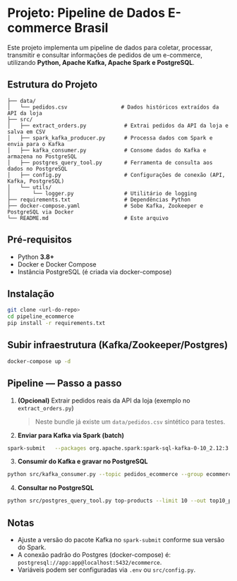 # Projeto: Pipeline de Dados E-commerce Brasil

Este projeto implementa um pipeline de dados para coletar, processar, transmitir e consultar informações de pedidos de um e-commerce, utilizando **Python, Apache Kafka, Apache Spark e PostgreSQL**.

## Estrutura do Projeto
```
├── data/
│   └── pedidos.csv                 # Dados históricos extraídos da API da loja
├── src/
│   ├── extract_orders.py            # Extrai pedidos da API da loja e salva em CSV
│   ├── spark_kafka_producer.py      # Processa dados com Spark e envia para o Kafka
│   ├── kafka_consumer.py            # Consome dados do Kafka e armazena no PostgreSQL
│   ├── postgres_query_tool.py       # Ferramenta de consulta aos dados no PostgreSQL
│   ├── config.py                    # Configurações de conexão (API, Kafka, PostgreSQL)
│   └── utils/
│       └── logger.py                # Utilitário de logging
├── requirements.txt                 # Dependências Python
├── docker-compose.yaml              # Sobe Kafka, Zookeeper e PostgreSQL via Docker
└── README.md                        # Este arquivo
```

## Pré-requisitos
- Python **3.8+**
- Docker e Docker Compose
- Instância PostgreSQL (é criada via docker-compose)

## Instalação
```bash
git clone <url-do-repo>
cd pipeline_ecommerce
pip install -r requirements.txt
```

## Subir infraestrutura (Kafka/Zookeeper/Postgres)
```bash
docker-compose up -d
```

## Pipeline — Passo a passo
1. **(Opcional)** Extrair pedidos reais da API da loja (exemplo no `extract_orders.py`)  
   > Neste bundle já existe um `data/pedidos.csv` sintético para testes.
2. **Enviar para Kafka via Spark (batch)**  
```bash
spark-submit   --packages org.apache.spark:spark-sql-kafka-0-10_2.12:3.5.1   src/spark_kafka_producer.py   --csv data/pedidos.csv --topic pedidos_ecommerce
```
3. **Consumir do Kafka e gravar no PostgreSQL**
```bash
python src/kafka_consumer.py --topic pedidos_ecommerce --group ecommerce-consumers
```
4. **Consultar no PostgreSQL**
```bash
python src/postgres_query_tool.py top-products --limit 10 --out top10_produtos.csv
```

## Notas
- Ajuste a versão do pacote Kafka no `spark-submit` conforme sua versão do Spark.
- A conexão padrão do Postgres (docker-compose) é: `postgresql://app:app@localhost:5432/ecommerce`.
- Variáveis podem ser configuradas via `.env` ou `src/config.py`.

